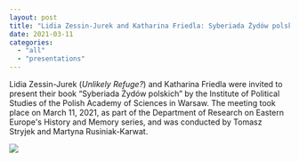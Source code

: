 ```yaml
---
layout: post
title: "Lidia Zessin-Jurek and Katharina Friedla: Syberiada Żydów polskich"
date: 2021-03-11
categories: 
  - "all"
  - "presentations"
---
```


Lidia Zessin-Jurek (_Unlikely Refuge?_) and Katharina Friedla were invited to present their book “Syberiada Żydów polskich” by the Institute of Political Studies of the Polish Academy of Sciences in Warsaw. The meeting took place on March 11, 2021, as part of the Department of Research on Eastern Europe's History and Memory series, and was conducted by Tomasz Stryjek and Martyna Rusiniak-Karwat.

![](../../../../assets/images/Lidia-March.png)
